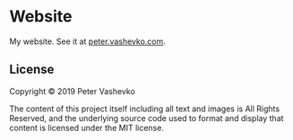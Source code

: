 # Website

My website. See it at [peter.vashevko.com](https://peter.vashevko.com).

## License
Copyright © 2019 Peter Vashevko

The content of this project itself including all text and images is All Rights Reserved, and the underlying source code used to format and display that content is licensed under the MIT license.

